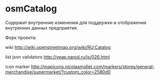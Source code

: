 osmCatalog
==========
Содержит внутренние изменения для поддержки и отображения внутренних данных предприятия.

Форк проекта:

wiki http://wiki.openstreetmap.org/wiki/RU:Catalog

list json validators  http://yeap.narod.ru/js/026.html

icon marker  http://mapicons.nicolasmollet.com/markers/stores/general-merchandise/supermarket/?custom_color=2580d0
